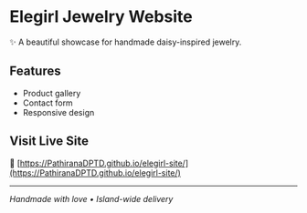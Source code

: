 # Elegirl Jewelry Website

✨ A beautiful showcase for handmade daisy-inspired jewelry.  

## Features  
- Product gallery  
- Contact form  
- Responsive design  

## Visit Live Site  
🔗 [https://PathiranaDPTD.github.io/elegirl-site/](https://PathiranaDPTD.github.io/elegirl-site/)  

---
*Handmade with love • Island-wide delivery*  
